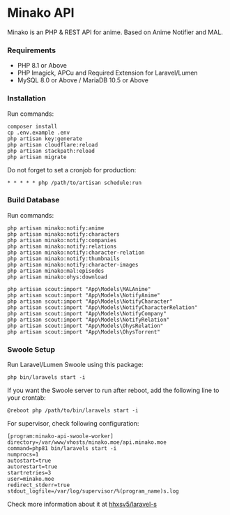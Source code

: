 # Minako API
Minako is an PHP & REST API for anime. Based on Anime Notifier and MAL.

### Requirements
- PHP 8.1 or Above
- PHP Imagick, APCu and Required Extension for Laravel/Lumen
- MySQL 8.0 or Above / MariaDB 10.5 or Above

### Installation
Run commands:
```
composer install
cp .env.example .env
php artisan key:generate
php artisan cloudflare:reload
php artisan stackpath:reload
php artisan migrate
```

Do not forget to set a cronjob for production:
```
* * * * * php /path/to/artisan schedule:run
```

### Build Database
Run commands:
```
php artisan minako:notify:anime
php artisan minako:notify:characters
php artisan minako:notify:companies
php artisan minako:notify:relations
php artisan minako:notify:character-relation
php artisan minako:notify:thumbnails
php artisan minako:notify:character-images
php artisan minako:mal:episodes
php artisan minako:ohys:download

php artisan scout:import "App\Models\MALAnime"
php artisan scout:import "App\Models\NotifyAnime"
php artisan scout:import "App\Models\NotifyCharacter"
php artisan scout:import "App\Models\NotifyCharacterRelation"
php artisan scout:import "App\Models\NotifyCompany"
php artisan scout:import "App\Models\NotifyRelation"
php artisan scout:import "App\Models\OhysRelation"
php artisan scout:import "App\Models\OhysTorrent"
```

### Swoole Setup
Run Laravel/Lumen Swoole using this package:
```
php bin/laravels start -i
```

If you want the Swoole server to run after reboot, add the following line to your crontab:
```
@reboot php /path/to/bin/laravels start -i
```

For supervisor, check following configuration:
```
[program:minako-api-swoole-worker]
directory=/var/www/vhosts/minako.moe/api.minako.moe
command=php81 bin/laravels start -i
numprocs=1
autostart=true
autorestart=true
startretries=3
user=minako.moe
redirect_stderr=true
stdout_logfile=/var/log/supervisor/%(program_name)s.log
```

Check more information about it at [hhxsv5/laravel-s](https://github.com/hhxsv5/laravel-s)